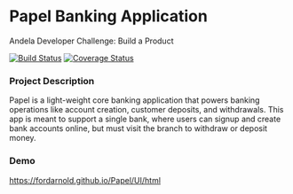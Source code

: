 # Papel Banking Application

Andela Developer Challenge: Build a Product

[![Build Status](https://travis-ci.com/fordarnold/Papel.svg?branch=develop)](https://travis-ci.com/fordarnold/Papel)
[![Coverage Status](https://coveralls.io/repos/github/fordarnold/Papel/badge.svg?branch=develop)](https://coveralls.io/github/fordarnold/Papel?branch=develop)

### Project Description

Papel is a light-weight core banking application that powers banking operations like account creation, customer deposits, and withdrawals. This app is meant to support a single bank, where users can signup and create bank accounts online, but must visit the branch to withdraw or deposit money.

### Demo

https://fordarnold.github.io/Papel/UI/html
